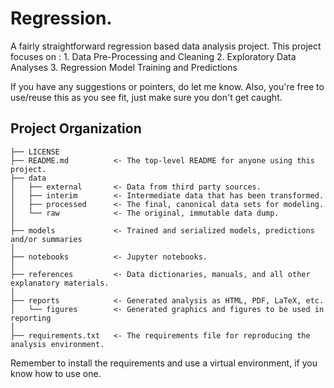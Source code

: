 Regression.
==============================

A fairly straightforward regression based data analysis project.
This project focuses on :
    1. Data Pre-Processing and Cleaning
    2. Exploratory Data Analyses
    3. Regression Model Training and Predictions

If you have any suggestions or pointers, do let me know.
Also, you're free to use/reuse this as you see fit, just make sure you don't get caught.

Project Organization
------------

    ├── LICENSE
    ├── README.md          <- The top-level README for anyone using this project.
    ├── data
    │   ├── external       <- Data from third party sources.
    │   ├── interim        <- Intermediate data that has been transformed.
    │   ├── processed      <- The final, canonical data sets for modeling.
    │   └── raw            <- The original, immutable data dump.
    │
    ├── models             <- Trained and serialized models, predictions and/or summaries
    │
    ├── notebooks          <- Jupyter notebooks.
    │
    ├── references         <- Data dictionaries, manuals, and all other explanatory materials.
    │
    ├── reports            <- Generated analysis as HTML, PDF, LaTeX, etc.
    │   └── figures        <- Generated graphics and figures to be used in reporting
    │
    ├── requirements.txt   <- The requirements file for reproducing the analysis environment.

Remember to install the requirements and use a virtual environment, if you know how to use one.
